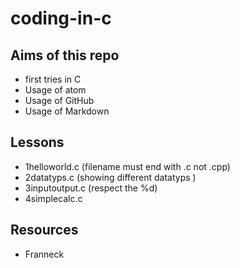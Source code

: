 # coding-in-c

## Aims of this repo
+ first tries in C
+ Usage of atom
+ Usage of GitHub
+ Usage of Markdown

## Lessons
+ 1helloworld.c (filename must end with .c not .cpp)
+ 2datatyps.c (showing different datatyps )
+ 3inputoutput.c (respect the %d)
+ 4simplecalc.c 

## Resources
+ Franneck
